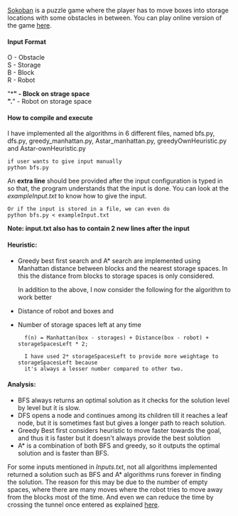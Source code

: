 [Sokoban](https://en.wikipedia.org/wiki/Sokoban) is a puzzle game where the player has to move boxes into storage locations with some obstacles in between. You can play online version of the game [here](http://www.game-sokoban.com/).
#### Input Format

O - Obstacle  
S - Storage  
B - Block  
R - Robot

"*****" - Block on strage space  
"**.**" - Robot on storage space

#### How to compile and execute

I have implemented all the algorithms in 6 different files, named bfs.py, dfs.py, greedy_manhattan.py, Astar_manhattan.py, greedyOwnHeuristic.py and Astar-ownHeuristic.py

	if user wants to give input manually  
	python bfs.py

An **extra line** should bee provided after the input configuration is typed in so that, the program understands that the input is done. You can look at the *exampleInput.txt* to know how to give the input.


	Or if the input is stored in a file, we can even do
	python bfs.py < exampleInput.txt

**Note: input.txt also has to contain 2 new lines after the input**

#### Heuristic:

* Greedy best first search and A* search are implemented using Manhattan distance between blocks and the nearest storage spaces. In this the distance from blocks to storage spaces is only considered.

	In addition to the above, I now consider the following for the algorithm to work better
* Distance of robot and boxes and
* Number of storage spaces left at any time


		f(n) = Manhattan(box - storages) + Distance(box - robot) + storageSpacesLeft * 2;

		I have used 2* storageSpacesLeft to provide more weightage to storageSpacesLeft because  
		it's always a lesser number compared to other two.

#### Analysis:

* BFS always returns an optimal solution as it checks for the solution level by level but it is slow.
* DFS opens a node and continues among its children till it reaches a leaf node, but it is sometimes fast but gives a longer path to reach solution.
* Greedy Best first considers heuristic to move faster towards the goal, and thus it is faster but it doesn't always provide the best solution
* A* is a combination of both BFS and greedy, so it outputs the optimal solution and is faster than BFS.

For some inputs mentioned in *Inputs.txt*, not all algorithms implemented returned a solution such as  BFS and A* algorithms runs forever in finding the solution. The reason for this may be due to the number of empty spaces, where there are many moves where the robot tries to move away from the blocks most of the time. And even we can reduce the time by crossing the tunnel once entered as explained [here](http://sokobano.de/wiki/index.php?title=Solver).
